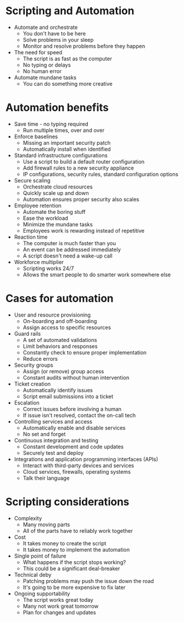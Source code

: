 # Scripting and Automation
- Automate and orchestrate
	- You don't have to be here
	- Solve problems in your sleep
	- Monitor and resolve problems before they happen
- The need for speed
	- The script is as fast as the computer
	- No typing or delays
	- No human error
- Automate mundane tasks
	- You can do something more creative
# Automation benefits
- Save time - no typing required
	- Run multiple times, over and over
- Enforce baselines
	- Missing an important security patch
	- Automatically install when identified
- Standard infrastructure configurations
	- Use a script to build a default router configuration
	- Add firewall rules to a new security appliance
	- IP configurations, security rules, standard configuration options
- Secure scaling
	- Orchestrate cloud resources
	- Quickly scale up and down
	- Automation ensures proper security also scales
- Employee retention
	- Automate the boring stuff
	- Ease the workload
	- Minimize the mundane tasks
	- Employees work is rewarding instead of repetitive
- Reaction time
	- The computer is much faster than you
	- An event can be addressed immediately
	- A script doesn't need a wake-up call
- Workforce multiplier
	- Scripting works 24/7
	- Allows the smart people to do smarter work somewhere else
# Cases for automation
- User and resource provisioning
	- On-boarding and off-boarding
	- Assign access to specific resources
- Guard rails
	- A set of automated validations
	- Limit behaviors and responses
	- Constantly check to ensure proper implementation
	- Reduce errors
- Security groups
	- Assign (or remove) group access
	- Constant audits without human intervention
- Ticket creation
	- Automatically identify issues
	- Script email submissions into a ticket
- Escalation
	- Correct issues before involving a human
	- If issue isn't resolved, contact the on-call tech
- Controlling services and access
	- Automatically enable and disable services
	- No set and forget
- Continuous integration and testing
	- Constant development and code updates
	- Securely test and deploy
- Integrations and application programming interfaces (APIs)
	- Interact with third-party devices and services
	- Cloud services, firewalls, operating systems
	- Talk their language
# Scripting considerations
- Complexity
	- Many moving parts
	- All of the parts have to reliably work together
- Cost
	- It takes money to create the script
	- It takes money to implement the automation
- Single point of failure
	- What happens if the script stops working?
	- This could be a significant deal-breaker
- Technical deby
	- Patching problems may push the issue down the road
	- It's going to be more expensive to fix later
- Ongoing supportability
	- The script works great today
	- Many not work great tomorrow
	- Plan for changes and updates
